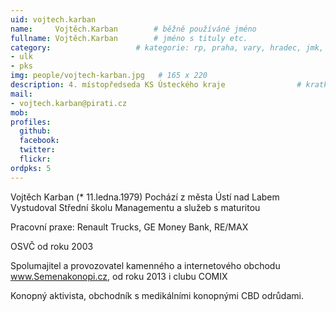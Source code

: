 ```yaml
---
uid: vojtech.karban
name:     Vojtěch.Karban	  	# běžně používáné jméno
fullname: Vojtěch.Karban	  	# jméno s tituly etc.
category:                 	# kategorie: rp, praha, vary, hradec, jmk, senat
- ulk
- pks
img: people/vojtech-karban.jpg   # 165 x 220
description: 4. místopředseda KS Ústeckého kraje              	# kratký popis, max 160 znaků
mail:
- vojtech.karban@pirati.cz
mob:			  
profiles:
  github:       
  facebook:     
  twitter: 		  
  flickr:	
ordpks: 5
---
```


Vojtěch Karban (* 11.ledna.1979) Pochází z města Ústí nad Labem Vystudoval Střední školu Managementu a služeb s maturitou

Pracovní praxe: Renault Trucks, GE Money Bank, RE/MAX

OSVČ od roku 2003

Spolumajitel a provozovatel kamenného a internetového obchodu www.Semenakonopi.cz, od roku 2013 i clubu COMIX

Konopný aktivista, obchodník s medikálními konopnými CBD odrůdami. 
